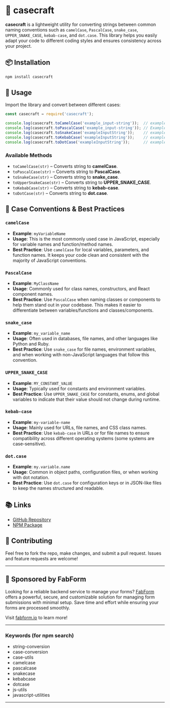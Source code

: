 
# 🧰 casecraft

**casecraft** is a lightweight utility for converting strings between common naming conventions such as `camelCase`, `PascalCase`, `snake_case`, `UPPER_SNAKE_CASE`, `kebab-case`, and `dot.case`. This library helps you easily adapt your code to different coding styles and ensures consistency across your project.

## 📦 Installation

```bash
npm install casecraft
```

## 🚀 Usage

Import the library and convert between different cases:

```js
const casecraft = require('casecraft');

console.log(casecraft.toCamelCase('example_input-string'));  // exampleInputString
console.log(casecraft.toPascalCase('example_input-string')); // ExampleInputString
console.log(casecraft.toSnakeCase('exampleInputString'));    // example_input_string
console.log(casecraft.toKebabCase('exampleInputString'));    // example-input-string
console.log(casecraft.toDotCase('exampleInputString'));      // example.input.string
```

### Available Methods

* `toCamelCase(str)` – Converts string to **camelCase**.
* `toPascalCase(str)` – Converts string to **PascalCase**.
* `toSnakeCase(str)` – Converts string to **snake\_case**.
* `toUpperSnakeCase(str)` – Converts string to **UPPER\_SNAKE\_CASE**.
* `toKebabCase(str)` – Converts string to **kebab-case**.
* `toDotCase(str)` – Converts string to **dot.case**.

## 🔧 Case Conventions & Best Practices

### `camelCase`

* **Example**: `myVariableName`
* **Usage**: This is the most commonly used case in JavaScript, especially for variable names and function/method names.
* **Best Practice**: Use `camelCase` for local variables, parameters, and function names. It keeps your code clean and consistent with the majority of JavaScript conventions.

### `PascalCase`

* **Example**: `MyClassName`
* **Usage**: Commonly used for class names, constructors, and React component names.
* **Best Practice**: Use `PascalCase` when naming classes or components to help them stand out in your codebase. This makes it easier to differentiate between variables/functions and classes/components.

### `snake_case`

* **Example**: `my_variable_name`
* **Usage**: Often used in databases, file names, and other languages like Python and Ruby.
* **Best Practice**: Use `snake_case` for file names, environment variables, and when working with non-JavaScript languages that follow this convention.

### `UPPER_SNAKE_CASE`

* **Example**: `MY_CONSTANT_VALUE`
* **Usage**: Typically used for constants and environment variables.
* **Best Practice**: Use `UPPER_SNAKE_CASE` for constants, enums, and global variables to indicate that their value should not change during runtime.

### `kebab-case`

* **Example**: `my-variable-name`
* **Usage**: Mainly used for URLs, file names, and CSS class names.
* **Best Practice**: Use `kebab-case` in URLs or for file names to ensure compatibility across different operating systems (some systems are case-sensitive).

### `dot.case`

* **Example**: `my.variable.name`
* **Usage**: Common in object paths, configuration files, or when working with dot notation.
* **Best Practice**: Use `dot.case` for configuration keys or in JSON-like files to keep the names structured and readable.

## 📚 Links

* [GitHub Repository](https://github.com/fabforms/casecraft)
* [NPM Package](https://www.npmjs.com/package/casecraft)

## 🤝 Contributing

Feel free to fork the repo, make changes, and submit a pull request. Issues and feature requests are welcome!

---

## 💼 Sponsored by FabForm

Looking for a reliable backend service to manage your forms? [FabForm](https://fabform.io) offers a powerful, secure, and customizable solution for managing form submissions with minimal setup. Save time and effort while ensuring your forms are processed smoothly.

Visit [fabform.io](https://fabform.io) to learn more!

---

### Keywords (for npm search)

* string-conversion
* case-conversion
* case-utils
* camelcase
* pascalcase
* snakecase
* kebabcase
* dotcase
* js-utils
* javascript-utilities

---


